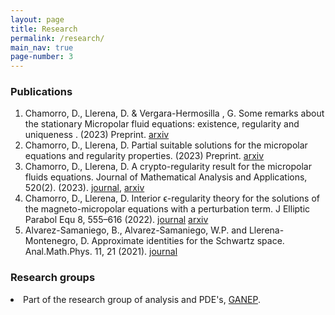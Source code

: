 ```yaml
---
layout: page
title: Research
permalink: /research/
main_nav: true
page-number: 3
---
```


<h3 id="publication">Publications</h3>
<ol>
  <li>Chamorro, D., Llerena, D. & Vergara-Hermosilla , G. Some remarks about the stationary Micropolar fluid equations: existence, regularity and uniqueness .  (2023) Preprint. <a href="https://arxiv.org/abs/2306.04270" title="arxiv">arxiv</a></li>
  <li>Chamorro, D., Llerena, D. Partial suitable solutions for the micropolar equations and regularity properties.  (2023) Preprint.   <a href="https://arxiv.org/abs/2302.02675" title="arxiv">arxiv</a></li>
  <li>Chamorro, D., Llerena, D. A crypto-regularity result for the micropolar fluids equations. Journal of Mathematical Analysis and Applications, 520(2). (2023). <a href="https://www.sciencedirect.com/science/article/abs/pii/S0022247X22009362" title="journal">journal</a>,  <a href="https://arxiv.org/abs/2206.00328" title="arxiv">arxiv</a></li>
  <li> Chamorro, D., Llerena, D. Interior ϵ-regularity theory for the solutions of the magneto-micropolar equations with a perturbation term. J Elliptic Parabol Equ 8, 555–616 (2022).  <a href="https://link.springer.com/article/10.1007/s41808-022-00163-y" title="journal">journal</a> <a href="https://arxiv.org/pdf/2111.06653.pdf" title="arxiv">arxiv</a></li>
  <li>Alvarez-Samaniego, B., Alvarez-Samaniego, W.P. and Llerena-Montenegro, D. Approximate identities for the Schwartz space. Anal.Math.Phys. 11, 21 (2021).  <a href="https://link.springer.com/article/10.1007/s13324-020-00456-2" title="journal">journal</a></li>
</ol>

<h3 id="researhgroups">Research groups</h3>
<dl>
<li> Part of the research group of analysis and PDE's,  <a href="https://www.amarun.org/index.php/actividades/grupos-de-investigacion" title="journal">GANEP</a>. </li>
</dl>

